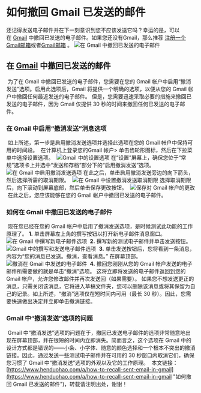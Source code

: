 # 如何撤回 Gmail 已发送的邮件
还记得发送电子邮件并在下一刻意识到您不应该发送它吗？幸运的是，可以在 [Gmail](https://www.henduohao.com/tag/gmail "Gmail是Google的免费网络邮件服务，也是世界上用户量最多的邮箱。") 中撤回已发送的电子邮件。
​
如果您还没有Gmail，那么推荐 [注册一个Gmail邮箱](https://www.henduohao.com/a/register-a-gmail)或者[Gmail邮箱](https://www.henduohao.com/product/1003.html) 。
​
![在 Gmail 中撤回已发送的电子邮件](https://p3-juejin.byteimg.com/tos-cn-i-k3u1fbpfcp/8f7ebf4a2a07408892e7fdcf8aa29b49~tplv-k3u1fbpfcp-zoom-1.image)
​
## 在 [Gmail](https://www.henduohao.com/tag/gmail "Gmail是Google的免费网络邮件服务，也是世界上用户量最多的邮箱。") 中撤回已发送的邮件
​
为了在 Gmail 中撤回已发送的电子邮件，您需要在您的 Gmail 帐户中启用“撤消发送”选项。启用此选项后，Gmail 将提供一个明确的选项，以便从您的 Gmail 帐户中撤回任何最近发送的电子邮件。
​
但是，您需要迅速采取必要的措施来撤回已发送的电子邮件，因为 Gmail 仅提供 30 秒的时间来撤回任何已发送的电子邮件。
​
### 在 Gmail 中启用“撤消发送”消息选项
​
如上所述，第一步是启用撤消发送选项并选择此选项在您的 Gmail 帐户中保持可用的时间段。
​
在计算机上登录您的Gmail 帐户> 单击齿轮形图标，然后在下拉菜单中选择设置选项。
​
![Gmail 中的设置选项](https://p3-juejin.byteimg.com/tos-cn-i-k3u1fbpfcp/723a3ba1dbaf418dbc690824d8b01081~tplv-k3u1fbpfcp-zoom-1.image)
​
在“设置”屏幕上，确保您位于“常规”选项卡上并选中“发送和存档”部分下的“启用撤消发送”选项。
​
![在 Gmail 中启用撤消发送选项](https://p3-juejin.byteimg.com/tos-cn-i-k3u1fbpfcp/2e4c065abe004091aa37474af7afd9c4~tplv-k3u1fbpfcp-zoom-1.image)
​
在此之后，单击启用撤消发送旁边的向下箭头，然后选择所需的取消期限。
​
![在 Gmail 中设置撤消发送取消期限](https://p3-juejin.byteimg.com/tos-cn-i-k3u1fbpfcp/d8e865c0bf77470696767f28f962ef45~tplv-k3u1fbpfcp-zoom-1.image)
​
选择取消期限后，向下滚动到屏幕底部，然后单击保存更改按钮。
​
![保存对 Gmail 帐户的更改](https://p3-juejin.byteimg.com/tos-cn-i-k3u1fbpfcp/60d2afbadacd46f08d58ea9bd758674d~tplv-k3u1fbpfcp-zoom-1.image)
​
在此之后，您应该能够在您的 Gmail 帐户中撤回已发送的电子邮件。
​
### 如何在 Gmail 中撤回已发送的电子邮件
​
现在您已经在您的 Gmail 帐户中启用了撤消发送选项，是时候测试此功能的工作原理了。
​
**1.** 单击屏幕左上角的撰写按钮以打开新电子邮件消息窗口。
​
![在 Gmail 中撰写新电子邮件选项](https://p3-juejin.byteimg.com/tos-cn-i-k3u1fbpfcp/95d4572753bd412daf20e0c209475969~tplv-k3u1fbpfcp-zoom-1.image)
​
**2.** 撰写新的测试电子邮件并单击发送按钮。
​
![Gmail 中的撰写和发送电子邮件选项](https://p3-juejin.byteimg.com/tos-cn-i-k3u1fbpfcp/9f98d11e32c146a89621ab5f7a1674f0~tplv-k3u1fbpfcp-zoom-1.image)
​
**3.** 单击发送按钮后，您将看到一条消息，内容为“您的消息已发送。撤消，查看消息。” 在屏幕顶部。
​
![撤消在 Gmail 中发送的电子邮件](https://p3-juejin.byteimg.com/tos-cn-i-k3u1fbpfcp/0862d930c4af4952825c28870fadd6dc~tplv-k3u1fbpfcp-zoom-1.image)
​
**4.** 撤回您刚刚从您的 Gmail 帐户发送的电子邮件所需要做的就是单击“撤消”选项。
​
这将立即将发送的电子邮件返回到您的 Gmail 帐户，允许您修改邮件并再次发送回（如果需要）。
​
如果您不想发送更正的消息，只需关闭该消息，它将进入草稿文件夹，您可以删除该消息或将其保留为自己的记录。
​
如上所述，“撤消”选项仅在短时间内可用（最长 30 秒）。因此，您需要快速做出决定并立即单击撤消链接。
​
### Gmail 中“撤消发送”选项的问题
​
Gmail 中“撤消发送”选项的问题在于，撤回已发送电子邮件的选项非常随意地出现在屏幕顶部，并在很短的时间内立即消失。
​
简而言之，这个选项在 Gmail 中的设计方式都是错误的——小条、小字体、随意的颜色选择和一个根本不突出的撤消链接。
​
因此，通过发送一些测试电子邮件并在可用的 30 秒窗口内取消它们，确保您习惯了 Gmail 中“撤消发送”选项的外观以及它的工作原理。
​
本文链接：[https://www.henduohao.com/a/how-to-recall-sent-email-in-gmail](https://www.henduohao.com/a/how-to-recall-sent-email-in-gmail "如何撤回 Gmail 已发送的邮件")，转载请注明出处，谢谢！